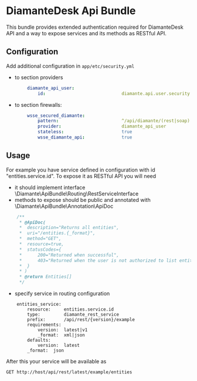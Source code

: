 DiamanteDesk Api Bundle
========================

This bundle provides extended authentication required for DiamanteDesk API and a way to expose services and its methods as RESTful API.

## Configuration

Add additional configuration in `app/etc/security.yml`

- to section providers
```yaml
        diamante_api_user:
            id:                             diamante.api.user.security.provider
```

- to section firewalls:
```yaml
        wsse_secured_diamante:
            pattern:                        ^/api/diamante/(rest|soap).*
            provider:                       diamante_api_user
            stateless:                      true
            wsse_diamante_api:              true
```

## Usage

For example you have service defined in configuration with id "entities.service.id". To expose it as RESTful API you will need 

- it should implement interface \Diamante\ApiBundle\Routing\RestServiceInterface
- methods to expose should be public and annotated with \Diamante\ApiBundle\Annotation\ApiDoc

```php
    /**
     * @ApiDoc(
     *  description="Returns all entities",
     *  uri="/entities.{_format}",
     *  method="GET",
     *  resource=true,
     *  statusCodes={
     *      200="Returned when successful",
     *      403="Returned when the user is not authorized to list entities"
     *  }
     * )
     * @return Entities[]
     */
```
- specify service in routing configuration

```
    entities_service:
        resource:     entities.service.id
        type:         diamante_rest_service
        prefix:       /api/rest/{version}/example
        requirements:
            version:  latest|v1
            _format:  xml|json
        defaults:
            version:  latest
        _format:  json
```

After this your service will be available as
 
 ```
 GET http://host/api/rest/latest/example/entities
 ```
